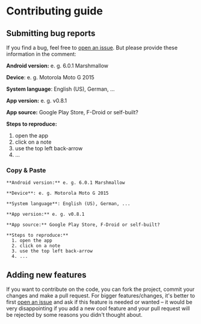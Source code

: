 # Contributing guide

## Submitting bug reports

If you find a bug, feel free to [open an issue](https://github.com/stefan-niedermann/OwnCloud-Notes/issues/new). But please provide these information in the comment:

**Android version:** e. g. 6.0.1 Marshmallow

**Device**: e. g. Motorola Moto G 2015

**System language**: English (US), German, ...

**App version:** e. g. v0.8.1

**App source:** Google Play Store, F-Droid or self-built?

**Steps to reproduce:**
  1. open the app
  2. click on a note
  3. use the top left back-arrow
  4. ...

### Copy & Paste
    **Android version:** e. g. 6.0.1 Marshmallow
    
    **Device**: e. g. Motorola Moto G 2015
    
    **System language**: English (US), German, ...
    
    **App version:** e. g. v0.8.1
    
    **App source:** Google Play Store, F-Droid or self-built?
    
    **Steps to reproduce:**
      1. open the app
      2. click on a note
      3. use the top left back-arrow
      4. ...

## Adding new features

If you want to contribute on the code, you can fork the project, commit your changes and make a pull request. For bigger features/changes, it's better to first [open an issue](https://github.com/stefan-niedermann/OwnCloud-Notes/issues/new) and ask if this feature is needed or wanted – it would be very disappointing if you add a new cool feature and your pull request will be rejected by some reasons you didn't thought about.
